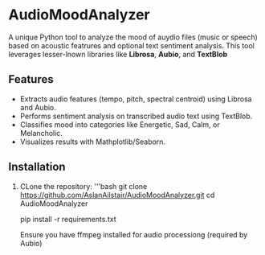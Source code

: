# AudioMoodAnalyzer

A unique Python tool to analyze the mood of auydio files (music or speech) based on acoustic featrures and optional text sentiment analysis. This tool leverages lesser-lnown libraries like  **Librosa**, **Aubio**, and **TextBlob**

## Features
- Extracts audio features (tempo, pitch, spectral centroid) using Librosa and Aubio.
- Performs sentiment analysis on transcribed audio text using TextBlob.
- Classifies mood into categories like Energetic, Sad, Calm, or Melancholic.
- Visualizes results with Mathplotlib/Seaborn.

## Installation
1. CLone the repository:
   '''bash
   git clone https://github.com/AslanAilstair/AudioMoodAnalyzer.git
   cd AudioMoodAnalyzer

   pip install -r requirements.txt

   Ensure you have  ffmpeg installed for audio processiong (required by Aubio)

   
